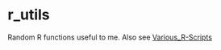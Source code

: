 # r_utils
Random R functions useful to me. Also see [Various_R-Scripts](https://github.com/RobertMyles/Various_R-Scripts)
